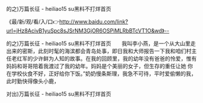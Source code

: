 的之)万篇长征 - heiliao15 su黑料不打烊首页

《最/新/观/看/入/口👉http://www.baidu.com/link?url=jHz8AcivB1yuSpc8sJSrNM3GjOR6OSPiMLRbBTcVT1O&wd》--

的之)万篇长征 - heiliao15 su黑料不打烊首页　　我叫李小燕，是一个从大山里走出来的密斯，此刻时髦的海滨都会青岛处事，即日我和大师报告一下我和咱们村主任老红军的少许鲜为人知的故事。在我的回顾里，我的幼年没有爸爸的怜爱，惟有妈妈和哥哥陪着我渡过了我的幼年。妈妈是个美丽的女子，但生存的重任让她
你在学校伙食不好，正好给你下饭。”奶奶慢条斯理，我急不可待，平时爱偷懒的我，此时勤快得像头小鹿，





对出)万篇长征 - heiliao15 su黑料不打烊首页
